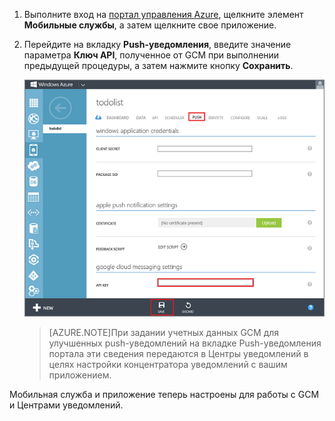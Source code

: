 
1. Выполните вход на [портал управления Azure](https://manage.windowsazure.com/), щелкните элемент **Мобильные службы**, а затем щелкните свое приложение.

2. Перейдите на вкладку **Push-уведомления**, введите значение параметра **Ключ API**, полученное от GCM при выполнении предыдущей процедуры, а затем нажмите кнопку **Сохранить**.

   	![](./media/mobile-services-android-configure-push/mobile-push-tab-android.png)

    >[AZURE.NOTE]При задании учетных данных GCM для улучшенных push-уведомлений на вкладке Push-уведомления портала эти сведения передаются в Центры уведомлений в целях настройки концентратора уведомлений с вашим приложением.

Мобильная служба и приложение теперь настроены для работы с GCM и Центрами уведомлений.

<!---HONumber=Oct15_HO3-->